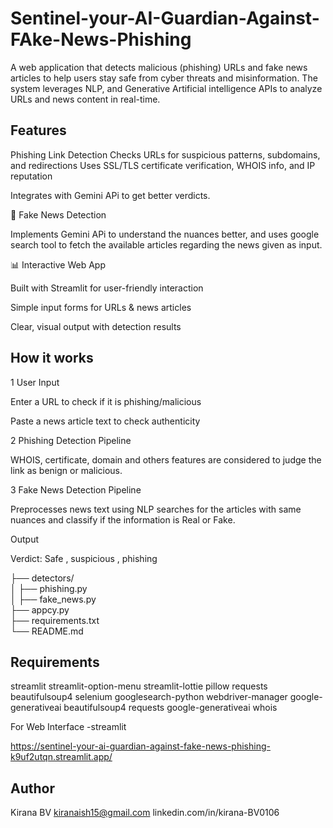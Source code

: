 # Sentinel-your-AI-Guardian-Against-FAke-News-Phishing

A web application that detects malicious (phishing) URLs and fake news articles to help users stay safe from cyber threats and misinformation. The system leverages NLP, and Generative Artificial intelligence  APIs to analyze URLs and news content in real-time.

## Features
Phishing Link Detection
Checks URLs for suspicious patterns, subdomains, and redirections
Uses SSL/TLS certificate verification, WHOIS info, and IP reputation

Integrates with Gemini APi to get better verdicts.

📰 Fake News Detection

Implements Gemini APi to understand the nuances better, and uses google search tool to fetch the available articles regarding the news given as input. 

📊 Interactive Web App

Built with Streamlit for user-friendly interaction

Simple input forms for URLs & news articles

Clear, visual output with detection results
## How it works
1 User Input

Enter a URL to check if it is phishing/malicious

Paste a news article text to check authenticity

2 Phishing Detection Pipeline

 WHOIS, certificate, domain and others features are considered to judge the link as benign or malicious.


3 Fake News Detection Pipeline

Preprocesses news text using NLP searches for the articles with same nuances and classify if the information is Real or Fake.

Output

Verdict: Safe , suspicious , phishing

├── detectors/             
│   ├── phishing.py        
│   ├── fake_news.py                         
├── appcy.py                 
├── requirements.txt      
└── README.md     
## Requirements
 streamlit
streamlit-option-menu
streamlit-lottie
pillow
requests
beautifulsoup4
selenium
googlesearch-python
webdriver-manager
google-generativeai
beautifulsoup4
requests
google-generativeai
whois

For Web Interface
-streamlit


https://sentinel-your-ai-guardian-against-fake-news-phishing-k9uf2utqn.streamlit.app/
## Author
Kirana BV
kiranaish15@gmail.com
linkedin.com/in/kirana-BV0106
